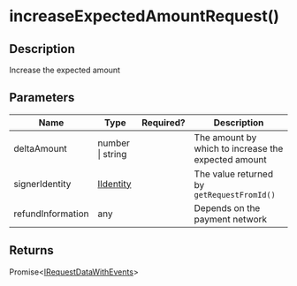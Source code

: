 # increaseExpectedAmountRequest()

## Description

Increase the expected amount

## Parameters

<table data-full-width="true"><thead><tr><th>Name</th><th>Type</th><th data-type="select">Required?</th><th>Description</th></tr></thead><tbody><tr><td>deltaAmount</td><td>number | string</td><td></td><td>The amount by which to increase the expected amount</td></tr><tr><td>signerIdentity</td><td><a href="../iidentity.md">IIdentity</a></td><td></td><td>The value returned by <code>getRequestFromId()</code></td></tr><tr><td>refundInformation</td><td>any</td><td></td><td>Depends on the payment network</td></tr></tbody></table>

## Returns

Promise<[IRequestDataWithEvents](../irequestdatawithevents.md)>

